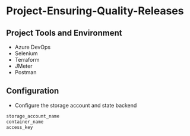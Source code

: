 # Project-Ensuring-Quality-Releases

## Project Tools and Environment
- Azure DevOps
- Selenium
- Terraform
- JMeter
- Postman

## Configuration
- Configure the storage account and state backend
```bash
storage_account_name
container_name
access_key
```